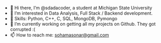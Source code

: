 - 👋 Hi there, I’m @sdadacoder, a student at Michigan State University
- 👀 I’m interested in Data Analysis, Full Stack / Backend development.
- 🌱 Skills: Python, C++, C, SQL, MongoDB, Pymongo
- 💞️ I’m currently working on getting all my projects on Github. They got corrupted :(
- 📫 How to reach me: sohamasonar@gmail.com

<!---
sdadacoder/sdadacoder is a ✨ special ✨ repository because its `README.md` (this file) appears on your GitHub profile.
You can click the Preview link to take a look at your changes.
--->
